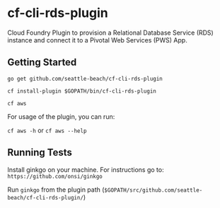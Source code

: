 # cf-cli-rds-plugin

Cloud Foundry Plugin to provision a Relational Database Service (RDS) instance
and connect it to a Pivotal Web Services (PWS) App.

## Getting Started

`go get github.com/seattle-beach/cf-cli-rds-plugin`

`cf install-plugin $GOPATH/bin/cf-cli-rds-plugin`

`cf aws`

For usage of the plugin, you can run:

`cf aws -h` or `cf aws --help`

## Running Tests
Install ginkgo on your machine. For instructions go to: `https://github.com/onsi/ginkgo`

Run `ginkgo` from the plugin path (`$GOPATH/src/github.com/seattle-beach/cf-cli-rds-plugin/`)